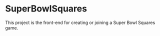 # SuperBowlSquares

This project is the front-end for creating or joining a Super Bowl Squares game.
